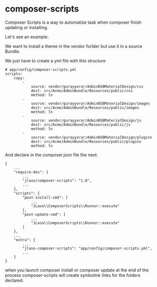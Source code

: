 # composer-scripts

Composer Scripts is a way to automatize task 
when composer finish updating or installing.

Let's see an example:

We want to install a theme in the vendor forlder but
use it in a source Bundle.

We just have to create a yml file with this structure

```
# app/config/composer-scripts.yml
scripts:
    copy:
        -
            source: vendor/gurayyarar/AdminBSBMaterialDesign/css
            dest: src/Acme/AdminBundle/Resources/public/css
            method: ln
        -
            source: vendor/gurayyarar/AdminBSBMaterialDesign/images
            dest: src/Acme/AdminBundle/Resources/public/images
            method: ln
        -
            source: vendor/gurayyarar/AdminBSBMaterialDesign/js
            dest: src/Acme/AdminBundle/Resources/public/js
            method: ln
        -
            source: vendor/gurayyarar/AdminBSBMaterialDesign/plugins
            dest: src/Acme/AdminBundle/Resources/public/plugins
            method: ln
```


And declare in the composer.json file the next:

```
{
	...
	"require-dev": {
	    ...
		"jlaso/composer-scripts": "1.0",
		...
	},
	"scripts": {
		"post-install-cmd": [
			...
			"JLaso\\ComposerScripts\\Runner::execute"
		],
		"post-update-cmd": [
	        ...
			"JLaso\\ComposerScripts\\Runner::execute"
		]
	},
	...
	"extra": {
	    ...
		"jlaso-composer-scripts": "app/config/composer-scripts.yml",
		...
	}
}

```

when you launch composer install or composer update at the 
end of the process composer-scripts will create symbolink
links for the folders declared.
